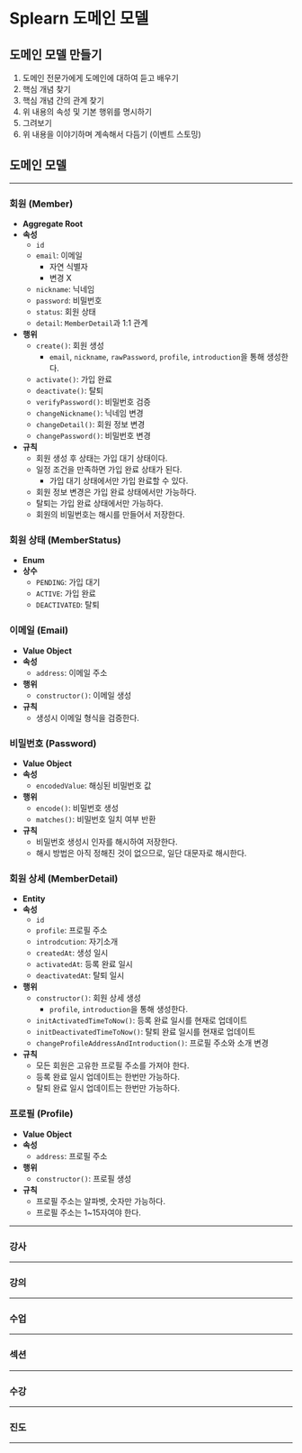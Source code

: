 # Splearn 도메인 모델

## 도메인 모델 만들기

1. 도메인 전문가에게 도메인에 대하여 듣고 배우기
2. 핵심 개념 찾기
3. 핵심 개념 간의 관계 찾기
4. 위 내용의 속성 및 기본 행위를 명시하기
5. 그려보기
6. 위 내용을 이야기하며 계속해서 다듬기 (이벤트 스토밍)

## 도메인 모델

---

### 회원 (Member)

- **Aggregate Root**
- **속성**
  - `id`
  - `email`: 이메일
    - 자연 식별자
    - 변경 X
  - `nickname`: 닉네임
  - `password`: 비밀번호
  - `status`: 회원 상태
  - `detail`: `MemberDetail`과 1:1 관계
- **행위**
  - `create()`: 회원 생성
    - `email`, `nickname`, `rawPassword`, `profile`, `introduction`을 통해 생성한다.
  - `activate()`: 가입 완료
  - `deactivate()`: 탈퇴
  - `verifyPassword()`: 비밀번호 검증
  - `changeNickname()`: 닉네임 변경
  - `changeDetail()`: 회원 정보 변경
  - `changePassword()`: 비밀번호 변경
- **규칙**
  - 회원 생성 후 상태는 가입 대기 상태이다.
  - 일정 조건을 만족하면 가입 완료 상태가 된다.
    - 가입 대기 상태에서만 가입 완료할 수 있다.
  - 회원 정보 변경은 가입 완료 상태에서만 가능하다.
  - 탈퇴는 가입 완료 상태에서만 가능하다.
  - 회원의 비밀번호는 해시를 만들어서 저장한다.

### 회원 상태 (MemberStatus)

- **Enum**
- **상수**
  - `PENDING`: 가입 대기
  - `ACTIVE`: 가입 완료
  - `DEACTIVATED`: 탈퇴

### 이메일 (Email)

- **Value Object**
- **속성**
  - `address`: 이메일 주소
- **행위**
  - `constructor()`: 이메일 생성
- **규칙**
  - 생성시 이메일 형식을 검증한다.

### 비밀번호 (Password)

- **Value Object**
- **속성**
  - `encodedValue`: 해싱된 비밀번호 값
- **행위**
  - `encode()`: 비밀번호 생성
  - `matches()`: 비밀번호 일치 여부 반환
- **규칙**
  - 비밀번호 생성시 인자를 해시하여 저장한다.
  - 해시 방법은 아직 정해진 것이 없으므로, 일단 대문자로 해시한다.

### 회원 상세 (MemberDetail)

- **Entity**
- **속성**
  - `id`
  - `profile`: 프로필 주소
  - `introdcution`: 자기소개
  - `createdAt`: 생성 일시
  - `activatedAt`: 등록 완료 일시
  - `deactivatedAt`: 탈퇴 일시
- **행위**
  - `constructor()`: 회원 상세 생성
    - `profile`, `introduction`을 통해 생성한다.
  - `initActivatedTimeToNow()`: 등록 완료 일시를 현재로 업데이트
  - `initDeactivatedTimeToNow()`: 탈퇴 완료 일시를 현재로 업데이트
  - `changeProfileAddressAndIntroduction()`: 프로필 주소와 소개 변경
- **규칙**
  - 모든 회원은 고유한 프로필 주소를 가져야 한다.
  - 등록 완료 일시 업데이트는 한번만 가능하다.
  - 탈퇴 완료 일시 업데이트는 한번만 가능하다.

### 프로필 (Profile)

- **Value Object**
- **속성**
  - `address`: 프로필 주소
- **행위**
  - `constructor()`: 프로필 생성
- **규칙**
  - 프로필 주소는 알파벳, 숫자만 가능하다.
  - 프로필 주소는 1~15자여야 한다.

---

### 강사

---

### 강의

---

### 수업

---

### 섹션

---

### 수강

---

### 진도

---

